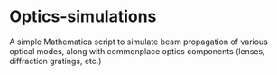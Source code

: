 # Optics-simulations
A simple Mathematica script to simulate beam propagation of various optical modes, along with commonplace optics components (lenses, diffraction gratings, etc.)

